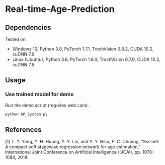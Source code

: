 # Real-time-Age-Prediction

## Dependencies
Tested on:
- Windows 10, Python 3.8, PyTorch 1.7.1, TrochVision 0.8.2, CUDA 10.2, cuDNN 7.6
- Linux (Ubuntu), Python 3.6, PyTorch 1.6.0, TrochVision 0.7.0, CUDA 10.2, cuDNN 7.6

## Usage

### Use trained model for demo
Run the demo script (requires web cam).
```sh
python AP_System.py
```

## References
[1] T. Y. Yang, Y. H. Huang, Y. Y. Lin, and Y. Y. Hsiu, P. C. Chuang, “Ssr-net: A compact soft stagewise regression network for age estimation,” International Joint Conference on Artificial Intelligence (IJCAI), pp. 1078–1084, 2018.

